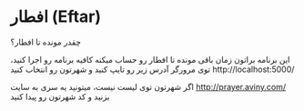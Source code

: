 # افطار (Eftar)
چقدر مونده تا افطار؟

این برنامه براتون زمان باقی مونده تا افطار رو حساب میکنه
کافیه برنامه رو اجرا کنید، توی مرورگر آدرس زیر رو تایپ کنید
و شهرتون رو انتخاب کنید
http://localhost:5000/

اگر شهرتون توی لیست نیست، میتونید یه سری به سایت http://prayer.aviny.com/ بزنید و کد شهرتون رو پیدا کنید
